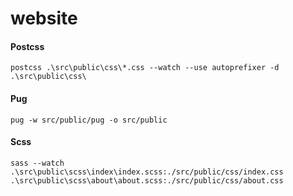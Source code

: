 # website

#### Postcss
```
postcss .\src\public\css\*.css --watch --use autoprefixer -d .\src\public\css\
```

#### Pug
```
pug -w src/public/pug -o src/public
```

#### Scss
```
sass --watch .\src\public\scss\index\index.scss:./src/public/css/index.css .\src\public\scss\about\about.scss:./src/public/css/about.css
```